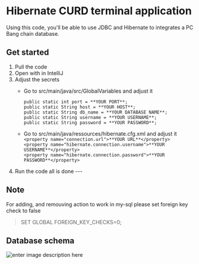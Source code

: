 



# Hibernate CURD terminal application

Using this code, you'll be able to use JDBC and Hibernate to integrates a PC Bang chain database.


## Get started

1. Pull the code
2. Open with in IntelliJ
3. Adjust the secrets
    - Go to src/main/java/src/GlobalVariables and adjust it  

      `public static int port = **YOUR PORT**;`  
      `public static String host = **YOUR HOST**;`  
      `public static String db_name = **YOUR DATABASE NAME**;`   
      `public static String username = **YOUR USERNAME**;`    
      `public static String password = **YOUR PASSWORD**;`
  
    - Go to src/main/java/ressources/hibernate.cfg.xml and adjust it
      `<property name="connection.url">**YOUR URL**</property>`  
      `<property name="hibernate.connection.username">**YOUR USERNAME**</property>`  
      `<property name="hibernate.connection.password">**YOUR PASSWORD**</property>`
4. Run the code all is done ---
## Note
For adding, and remouving action to work in my-sql please set foreign key check to false

> SET GLOBAL FOREIGN_KEY_CHECKS=0;

## Database schema
![enter image description here](https://lh3.googleusercontent.com/fife/AAbDypCoqprZml5zTaqJ5eXInq7pzbJ6R5FHWwvFU0Lp1vtnw1Dl93zAcpORObxkWh0x3tTFK-1uSuogxgv6-2SPV1Ps32ljsfme9AmQE08gBhqx_C7ZW6rCCvhrxwhD368fup40FBDG1Q54Ye7Q7plC-sHORFXTtdeQllZozdJW7mAShShyxx7at15X-z5RqrkpdSbk95tLlAne9xF239CW8vXmiKMANaVVxmvOAwLmnkTsko_lAZcCjVAZCNg0jRZiBLXSXq0o_gqNU6gUt8AZdKoaO7b3Se2-WijqSoQ37x3ndKSsH-8mZjI2KDEZdw26utjeHqOS8tIMnpJpt6DAB3Ilz7roYRkxchD1Ak-IqlIwLc_WVOoI4yVy7q73ylJTu4Rcml6DDWyDz7Sj3F2yw-faji_JLXtTdQmqFPoIhAgZRdy36FoO5_WC4n6quhYI_7tndXL6P74YiTNZsXjbSCOtjEi3qvOwgRrm5hVjh7R-FqpETivPjGx5WhmSuvz05a5H7idrXCjjz3RXIuOXSZv1GomFdczfrgp_ktF8ePFuijrho8kUgX7VAafW4APeqyxDestGOmMdOfbP3GA2GuM7MYBWF-1RzmXWVi3grzn-fPZ5rfiYRzTW7yBrPIA0T2ZLJ0yag8fQwfYPzLwXUibL2FHg70jyPM5fQLmsEI3IqOm7gTM-4qrOtjPku258rUMgcj1-JSL0bQ8e4TJetHpVpwEIUycpXUNe4aZ1v1jHqls8lVorynhKy1LPbVvvRco3Tn4u4fAroVcFxrp13OiR7I29M85NGLBkcscXkXy4oi7vegjRK9W8PuJ77z1zICVRhmIgRjk9NS63A25bC0LG5rwUY_nPYHt1e36JomPNqBzHdIh4PBOgmAPT7Mu88WEjV4zQFacbRcnJeKUeCyB8YPDAkEwJYb4aJ-D2YJ-AxvcIWIpz4w5JrqBqPzVZNLpJ3VhEWzgItEGJETnvVogmD-ECKil8mPOLtRNGNh7kqzQ-Ef6ng4tAhaCM89kqzYw-mXE2IIAzBLT7vcN31X8i5q0I0Uqm3cQWRuGQ_b1FKmi73CZtwIYC_MiW_ZZJtBJOgKWGgl2dbv53hkilf_pXKJ8zIV9ofdogpy5PZN_MQJmHzsfiwHqcXUxJoGlYVvLA7WdMJwA0CR4-adSaHZo_ecyPYg9iDlPmOLJXLb_uC9XZnLJuZZ1QJYsU0me3jB07r8eH2MHiBcq-4YSMPxNd-Y6YnhrHPXZU33y7Ce8LeoCLiNg9UqdnawkoBaVHnjlXcLCebf9aoiE_ah95sDiCEXJDfJ-JZ2LYe9dOBQbe4JjUzhTI2I9Zvc_Typ_ZWuJj6hs6_BWsetGsXqN7ARrfVmzoVB3z1pt-E3Jz0q021zIh1F1r4IboGh0r0TS0lIGD8AIHAbmZ0FDV4xN9oDOStFolEP0DPqnX2me2QZU6BCs2apaxfhfjQL7AbG81IBZ31VHHD8n96d40cuc=w3352-h1736)
